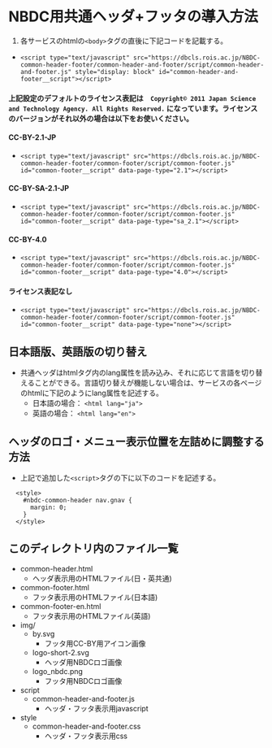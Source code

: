 # NBDC用共通ヘッダ+フッタの導入方法
1. 各サービスのhtmlの`<body>`タグの直後に下記コードを記載する。
  - `<script type="text/javascript" src="https://dbcls.rois.ac.jp/NBDC-common-header-footer/common-header-and-footer/script/common-header-and-footer.js" style="display: block" id="common-header-and-footer__script"></script>`

#### 上記設定のデフォルトのライセンス表記は　`Copyright© 2011 Japan Science and Technology Agency. All Rights Reserved.` になっています。ライセンスのバージョンがそれ以外の場合は以下をお使いください。

#### CC-BY-2.1-JP
  - `<script type="text/javascript" src="https://dbcls.rois.ac.jp/NBDC-common-header-footer/common-footer/script/common-footer.js" id="common-footer__script" data-page-type="2.1"></script>`

#### CC-BY-SA-2.1-JP
  - `<script type="text/javascript" src="https://dbcls.rois.ac.jp/NBDC-common-header-footer/common-footer/script/common-footer.js" id="common-footer__script" data-page-type="sa_2.1"></script>`

#### CC-BY-4.0
  - `<script type="text/javascript" src="https://dbcls.rois.ac.jp/NBDC-common-header-footer/common-footer/script/common-footer.js" id="common-footer__script" data-page-type="4.0"></script>`

#### ライセンス表記なし
  - `<script type="text/javascript" src="https://dbcls.rois.ac.jp/NBDC-common-header-footer/common-footer/script/common-footer.js" id="common-footer__script" data-page-type="none"></script>`

## 日本語版、英語版の切り替え
  - 共通ヘッダはhtmlタグ内のlang属性を読み込み、それに応じて言語を切り替えることができる。言語切り替えが機能しない場合は、サービスの各ページのhtmlに下記のようにlang属性を記述する。
    - 日本語の場合： `<html lang="ja">`
    - 英語の場合： `<html lang="en">`

## ヘッダのロゴ・メニュー表示位置を左詰めに調整する方法
  - 上記で追加した`<script>`タグの下に以下のコードを記述する。
　
```
  <style>
    #nbdc-common-header nav.gnav {
      margin: 0;
    }
  </style>
```

## このディレクトリ内のファイル一覧
  - common-header.html
    - ヘッダ表示用のHTMLファイル(日・英共通)
  - common-footer.html
    - フッタ表示用のHTMLファイル(日本語)
  - common-footer-en.html
    - フッタ表示用のHTMLファイル(英語)
  - img/
    - by.svg
      - フッタ用CC-BY用アイコン画像
    - logo-short-2.svg
      - ヘッダ用NBDCロゴ画像
    - logo_nbdc.png
      - フッタ用NBDCロゴ画像
  - script
      - common-header-and-footer.js
        - ヘッダ・フッタ表示用javascript
  - style
      - common-header-and-footer.css
        - ヘッダ・フッタ表示用css




